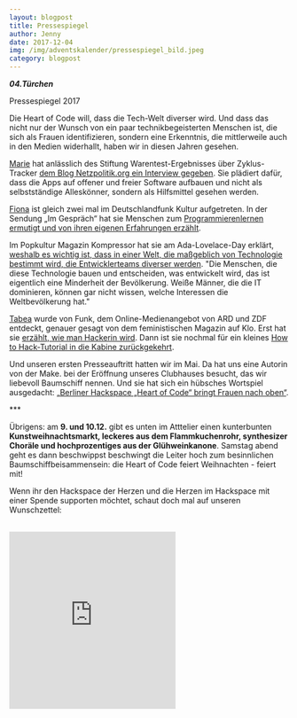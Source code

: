 ```yaml
---
layout: blogpost
title: Pressespiegel
author: Jenny
date: 2017-12-04
img: /img/adventskalender/pressespiegel_bild.jpeg
category: blogpost
---
```


***04.Türchen***

Pressespiegel 2017


Die Heart of Code will, dass die Tech-Welt diverser wird. Und dass das nicht nur der Wunsch von ein paar technikbegeisterten Menschen ist, die sich als Frauen identifizieren, sondern eine Erkenntnis, die mittlerweile auch in den Medien widerhallt, haben wir in diesen Jahren gesehen.

[Marie](https://twitter.com/lila_luca) hat anlässlich des Stiftung Warentest-Ergebnisses über Zyklus-Tracker [dem Blog Netzpolitik.org ein Interview gegeben](https://netzpolitik.org/2017/interview-ueber-period-tracking-wir-brauchen-zyklus-apps-mit-freier-und-offener-software/). Sie plädiert dafür, dass die Apps auf offener und freier Software aufbauen und nicht als selbstständige Alleskönner, sondern als Hilfsmittel gesehen werden.

[Fiona](https://twitter.com/Fotografiona) ist gleich zwei mal im Deutschlandfunk Kultur aufgetreten. In der Sendung „Im Gespräch“ hat sie Menschen zum [Programmierenlernen ermutigt und von ihren eigenen Erfahrungen erzählt](http://www.deutschlandfunkkultur.de/bloggerin-fiona-krakenbuerger-selbstbewusst-unter-hacker.970.de.html?dram:article_id=376139).

Im Popkultur Magazin Kompressor hat sie am Ada-Lovelace-Day erklärt, [weshalb es wichtig ist, dass in einer Welt, die maßgeblich von Technologie bestimmt wird, die Entwicklerteams diverser werden](http://www.deutschlandfunkkultur.de/ada-lovelace-day-wie-wird-die-technikwelt-diverser.2156.de.html?dram:article_id=397891).
"Die Menschen, die diese Technologie bauen und entscheiden, was entwickelt wird, das ist eigentlich eine Minderheit der Bevölkerung. Weiße Männer, die die IT dominieren, können gar nicht wissen, welche Interessen die Weltbevölkerung hat."

[Tabea](https://twitter.com/einhorntee) wurde von Funk, dem Online-Medienangebot von ARD und ZDF entdeckt, genauer gesagt von dem feministischen Magazin auf Klo. Erst hat sie [erzählt, wie man Hackerin wird](https://www.youtube.com/watch?v=bVX-adEuE-Y). Dann ist sie nochmal für ein kleines [How to Hack-Tutorial in die Kabine zurückgekehrt](https://www.youtube.com/watch?v=aR3MdKMrZ6Y).

Und unseren ersten Presseauftritt hatten wir im Mai. Da hat uns eine Autorin von der Make. bei der Eröffnung unseres Clubhauses besucht, das wir liebevoll Baumschiff nennen. Und sie hat sich ein hübsches Wortspiel ausgedacht: [„Berliner Hackspace „Heart of Code“ bringt Frauen nach oben“](https://www.heise.de/make/meldung/Berliner-Hackspace-Heart-of-Code-bringt-Frauen-nach-oben-3727196.html).

\*\*\*

Übrigens: am **9. und 10.12.** gibt es unten im Atttelier einen kunterbunten **Kunstweihnachtsmarkt, leckeres aus dem Flammkuchenrohr, synthesizer Choräle und hochprozentiges aus der Glühweinkanone**. Samstag abend geht es dann beschwippst beschwingt die Leiter hoch zum besinnlichen Baumschiffbeisammensein: die Heart of Code feiert Weihnachten - feiert mit!

Wenn ihr den Hackspace der Herzen und die Herzen im Hackspace mit einer Spende supporten möchtet, schaut doch mal auf unseren Wunschzettel:

<br>
<iframe frameborder="0" marginheight="0" marginwidth="0" src="https://www.betterplace-widget.org/projects/58907?l=de" height="320">Informieren und spenden: <a href='https://www.betterplace.org/de/projects/58907-merry-drucking-adventskalender-der-heart-of-code-e-v' target='_blank'>„Merry Drucking - Adventskalender der Heart of Code e.V.“</a> auf betterplace.org öffnen.</iframe>
<br>
